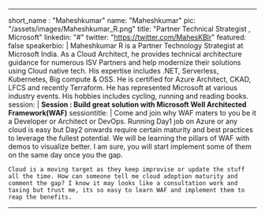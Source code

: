 ---

short_name : "Maheshkumar"
name: "Maheshkumar"
pic: "/assets/images/Maheshkumar_R.png"
title: "Partner Technical Strategist , Microsoft"
linkedin: "#"
twitter: "https://twitter.com/MahesKBlr"
featured: false
speakerbio: |
    Maheshkumar R is a Partner Technology Strategist at Microsoft India. As a Cloud Architect, he provides technical architecture guidance for numerous ISV Partners and help modernize their solutions using Cloud native tech. His expertise includes .NET, Serverless, Kubernetes, Big compute & OSS. He is certified for Azure Architect, CKAD, LFCS and recently Terraform. He has represented Microsoft at various industry events. His hobbies includes cycling, running and reading books.  
session: |
    **Session : Build great solution with Microsoft Well Architected Framework(WAF)**
sessiontitle: |
    Come and join why WAF maters to you be it a Developer or Architect or DevOps. Running Day1 job on Azure or any cloud is easy but Day2 onwards require certain maturity and best practices to leverage the fullest potential. We will be learning the pillars of WAF with demos to visualize better. I am sure, you will start implement some of them on the same day once you the gap.
    
    Cloud is a moving target as they keep improvise or update the stuff all the time. How can someone tell me cloud adoption maturity and comment the gap? I know it may looks like a consultation work and taxing but trust me, its so easy to learn WAF and implement them to reap the benefits.

---